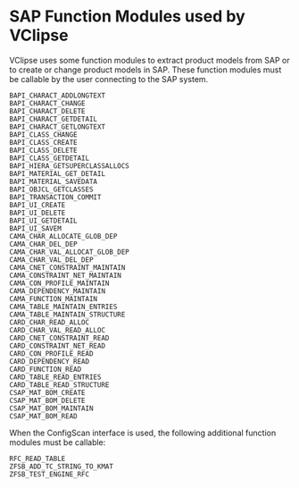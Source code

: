 # SAP Function Modules used by VClipse #

VClipse uses some function modules to extract product models from SAP or to create or change product models in SAP. These function modules must be callable by the user connecting to the SAP system.

```
BAPI_CHARACT_ADDLONGTEXT
BAPI_CHARACT_CHANGE
BAPI_CHARACT_DELETE
BAPI_CHARACT_GETDETAIL
BAPI_CHARACT_GETLONGTEXT
BAPI_CLASS_CHANGE
BAPI_CLASS_CREATE
BAPI_CLASS_DELETE
BAPI_CLASS_GETDETAIL
BAPI_HIERA_GETSUPERCLASSALLOCS
BAPI_MATERIAL_GET_DETAIL
BAPI_MATERIAL_SAVEDATA
BAPI_OBJCL_GETCLASSES
BAPI_TRANSACTION_COMMIT
BAPI_UI_CREATE
BAPI_UI_DELETE
BAPI_UI_GETDETAIL
BAPI_UI_SAVEM
CAMA_CHAR_ALLOCATE_GLOB_DEP
CAMA_CHAR_DEL_DEP
CAMA_CHAR_VAL_ALLOCAT_GLOB_DEP
CAMA_CHAR_VAL_DEL_DEP
CAMA_CNET_CONSTRAINT_MAINTAIN
CAMA_CONSTRAINT_NET_MAINTAIN
CAMA_CON_PROFILE_MAINTAIN
CAMA_DEPENDENCY_MAINTAIN
CAMA_FUNCTION_MAINTAIN
CAMA_TABLE_MAINTAIN_ENTRIES
CAMA_TABLE_MAINTAIN_STRUCTURE
CARD_CHAR_READ_ALLOC
CARD_CHAR_VAL_READ_ALLOC
CARD_CNET_CONSTRAINT_READ
CARD_CONSTRAINT_NET_READ
CARD_CON_PROFILE_READ
CARD_DEPENDENCY_READ
CARD_FUNCTION_READ
CARD_TABLE_READ_ENTRIES
CARD_TABLE_READ_STRUCTURE
CSAP_MAT_BOM_CREATE
CSAP_MAT_BOM_DELETE
CSAP_MAT_BOM_MAINTAIN
CSAP_MAT_BOM_READ
```

When the ConfigScan interface is used, the following additional function modules must be callable:

```
RFC_READ_TABLE
ZFSB_ADD_TC_STRING_TO_KMAT
ZFSB_TEST_ENGINE_RFC
```